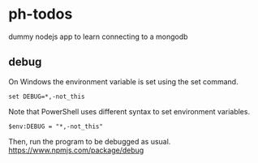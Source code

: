 # ph-todos
dummy nodejs app to learn connecting to a mongodb

## debug
On Windows the environment variable is set using the set command.

`set DEBUG=*,-not_this`

Note that PowerShell uses different syntax to set environment variables.

`$env:DEBUG = "*,-not_this"`

Then, run the program to be debugged as usual.
https://www.npmjs.com/package/debug